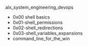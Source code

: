 alx_system_engineering_devops

* 0x00 shell basics
* 0x01-shell_permissions 
* 0x02-shell_redirections  
* 0x03-shell_variables_expansions 
* command_line_for_the_win
